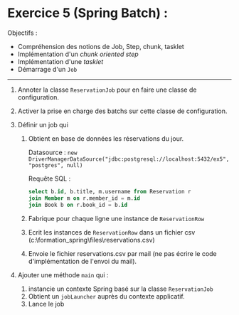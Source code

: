 #  Exercice 5 (Spring Batch) :

Objectifs : 
- Compréhension des notions de Job, Step, chunk, tasklet
- Implémentation d'un _chunk oriented step_
- Implémentation d'une _tasklet_
- Démarrage d'un `Job`
*****

1. Annoter la classe `ReservationJob` pour en faire une classe de configuration.

2. Activer la prise en charge des batchs sur cette classe de configuration.

3. Définir un job qui 
	1. Obtient en base de données les réservations du jour.
	
		Datasource : `new DriverManagerDataSource("jdbc:postgresql://localhost:5432/ex5", "postgres", null)`
		
		Requête SQL : 
		```sql
		select b.id, b.title, m.username from Reservation r 
		join Member m on r.member_id = m.id 
		join Book b on r.book_id = b.id
		```
	2. Fabrique pour chaque ligne une instance de `ReservationRow`
	
	3. Ecrit les instances de `ReservationRow` dans un fichier csv (c:\formation_spring\files\reservations.csv)
	
	4. Envoie le fichier reservations.csv par mail (ne pas écrire le code d'implémentation de l'envoi du mail).
	
4. Ajouter une méthode `main` qui : 

	1. instancie un contexte Spring basé sur la classe `ReservationJob`
	2. Obtient un `jobLauncher` auprès du contexte applicatif.
	3. Lance le job
